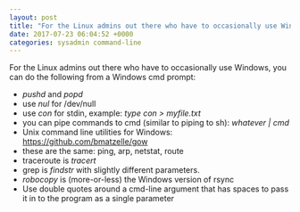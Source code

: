 ```yaml
---
layout: post
title: "For the Linux admins out there who have to occasionally use Windows..."
date: 2017-07-23 06:04:52 +0000
categories: sysadmin command-line
---
```


For the Linux admins out there who have to occasionally use Windows, you can do the following from a Windows cmd prompt:

* *pushd* and *popd*
* use *nul* for /dev/null
* use *con* for stdin, example: *type con > myfile.txt*
* you can pipe commands to cmd (similar to piping to sh): *whatever | cmd*
* Unix command line utilities for Windows: https://github.com/bmatzelle/gow
* these are the same: ping, arp, netstat, route
* traceroute is *tracert*
* grep is *findstr* with slightly different parameters.
* *robocopy* is (more-or-less) the Windows version of rsync
* Use double quotes around a cmd-line argument that has spaces to pass it in to the program as a single parameter

